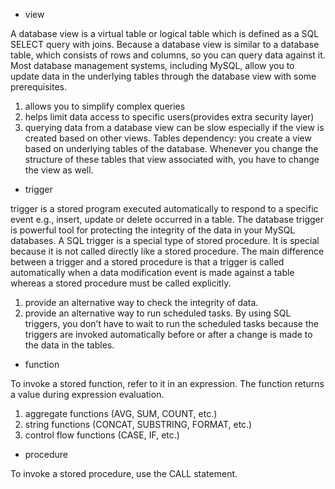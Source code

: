 - view

A database view is a virtual table or logical table which is defined as a SQL SELECT query with joins. Because a database view is similar to a database table, which consists of rows and columns, so you can query data against it. Most database management systems, including MySQL, allow you to update data in the underlying tables through the database view with some prerequisites.
1. allows you to simplify complex queries
2. helps limit data access to specific users(provides extra security layer)
3.  querying data from a database view can be slow especially if the view is created based on other views.
Tables dependency: you create a view based on underlying tables of the database. Whenever you change the structure of these tables that view associated with, you have to change the view as well.

- trigger

trigger is a stored program executed automatically to respond to a specific event e.g.,  insert, update or delete occurred in a table.
The database trigger is powerful tool for protecting the integrity of the data in your MySQL databases. 
A SQL trigger is a special type of stored procedure. It is special because it is not called directly like a stored procedure. The main difference between a trigger and a stored procedure is that a trigger is called automatically when a data modification event is made against a table whereas a stored procedure must be called explicitly.
1. provide an alternative way to check the integrity of data.
2. provide an alternative way to run scheduled tasks. By using SQL triggers, you don’t have to wait to run the scheduled tasks because the triggers are invoked automatically before or after a change is made to the data in the tables.

- function

 To invoke a stored function, refer to it in an expression. The function returns a value during expression evaluation. 
 1. aggregate functions (AVG, SUM, COUNT, etc.)
 2. string functions (CONCAT, SUBSTRING, FORMAT, etc.)
 3. control flow functions (CASE, IF, etc.)

- procedure

To invoke a stored procedure, use the CALL statement.
